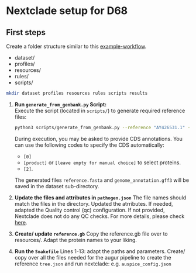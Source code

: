 # Nextclade setup for D68
## First steps
Create a folder structure similar to this [example-workflow](https://github.com/nextstrain/nextclade_data/tree/master/docs/example-workflow).
- dataset/
- profiles/
- resources/
- rules/ 
- scripts/ 

```bash
mkdir dataset profiles resources rules scripts results
```

1. **Run `generate_from_genbank.py` Script:**  
   Execute the script (located in `scripts/`) to generate required reference files:
   ```bash
   python3 scripts/generate_from_genbank.py --reference "AY426531.1" --output-dir dataset/
   ```

   During execution, you may be asked to provide CDS annotations. You can use the following codes to specify the CDS automatically:
   - `[0]`
   - `[product]` or `[leave empty for manual choice]` to select proteins.
   - `[2]`.
   
   The generated files `reference.fasta` and `genome_annotation.gff3` will be saved in the dataset sub-directory.

2. **Update the files and attributes in `pathogen.json`**
   The file names should match the files in the directory. Updated the atrributes. 
   If needed, adapted the Quality control (qc) configuration. If not provided, Nextclade does not do any QC checks. For more details, please check [here](https://docs.nextstrain.org/projects/nextclade/en/latest/user/input-files/05-pathogen-config.html).

3. **Create/ update `reference.gb`**
   Copy the reference.gb file over to resources/. Adapt the protein names to your liking.


4. **Run the `Snakefile`**
   Lines 1-13: adapt the paths and parameters.
      Create/ copy over all the files needed for the augur pipeline to create the reference `tree.json` and run nextclade:
      e.g. `auspice_config.json`




